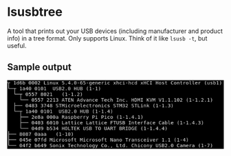 # lsusbtree
A tool that prints out your USB devices (including manufacturer and product info) in a tree format. Only supports Linux. Think of it like `lsusb -t`, but useful.

## Sample output
![Output](./output.png)